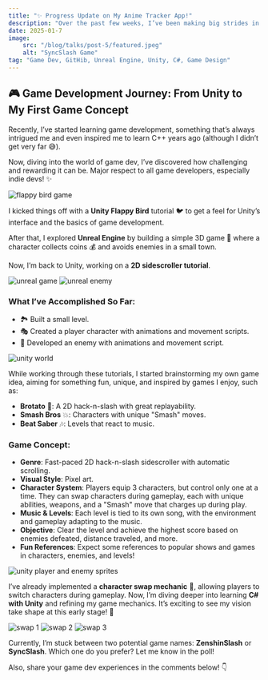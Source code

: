 ```yaml
---
title: "✨ Progress Update on My Anime Tracker App!"
description: "Over the past few weeks, I’ve been making big strides in building my Anime Schedule App, from learning Swift to designing with Figma!"
date: 2025-01-7
image:
    src: "/blog/talks/post-5/featured.jpeg"
    alt: "SyncSlash Game"
tag: "Game Dev, GitHib, Unreal Engine, Unity, C#, Game Design"
---
```


## 🎮 **Game Development Journey: From Unity to My First Game Concept**

Recently, I’ve started learning game development, something that’s always intrigued me and even inspired me to learn C++ years ago (although I didn’t get very far 😅).

Now, diving into the world of game dev, I’ve discovered how challenging and rewarding it can be. Major respect to all game developers, especially indie devs! ✨

<img src="/public/blog/talks/post-5/flappy-game.jpeg" alt="flappy bird game" style="max-height: 800px; width: auto">

I kicked things off with a **Unity Flappy Bird** tutorial 🐦 to get a feel for Unity’s interface and the basics of game development.

After that, I explored **Unreal Engine** by building a simple 3D game 🌆 where a character collects coins 💰 and avoids enemies in a small town.

Now, I’m back to Unity, working on a **2D sidescroller tutorial**.

<img src="/public/blog/talks/post-5/unreal-game.jpeg" alt="unreal game" style="max-height: 800px; width: auto">

<img src="/public/blog/talks/post-5/unreal-enemy.jpeg" alt="unreal enemy" style="max-height: 800px; width: auto">

### What I’ve Accomplished So Far:
- 🏞 Built a small level.
- 🎭 Created a player character with animations and movement scripts.
- 👾 Developed an enemy with animations and movement script.

<img src="/public/blog/talks/post-5/unity-world.jpeg" alt="unity world" style="max-height: 800px; width: auto">

While working through these tutorials, I started brainstorming my own game idea, aiming for something fun, unique, and inspired by games I enjoy, such as:
- **Brotato** 🥔: A 2D hack-n-slash with great replayability.
- **Smash Bros** 💥: Characters with unique "Smash" moves.
- **Beat Saber** 🎶: Levels that react to music.

### Game Concept:
- **Genre**: Fast-paced 2D hack-n-slash sidescroller with automatic scrolling.
- **Visual Style**: Pixel art.
- **Character System**: Players equip 3 characters, but control only one at a time. They can swap characters during gameplay, each with unique abilities, weapons, and a "Smash" move that charges up during play.
- **Music & Levels**: Each level is tied to its own song, with the environment and gameplay adapting to the music.
- **Objective**: Clear the level and achieve the highest score based on enemies defeated, distance traveled, and more.
- **Fun References**: Expect some references to popular shows and games in characters, enemies, and levels!

<img src="/public/blog/talks/post-5/player-and-enemy.jpeg" alt="unity player and enemy sprites" style="max-height: 800px; width: auto">

I’ve already implemented a **character swap mechanic** 🔄, allowing players to switch characters during gameplay. Now, I’m diving deeper into learning **C# with Unity** and refining my game mechanics. It’s exciting to see my vision take shape at this early stage! 🎉

<img src="/public/blog/talks/post-5/swap-one.jpeg" alt="swap 1" style="max-height: 800px; width: auto">
<img src="/public/blog/talks/post-5/swap-two.jpeg" alt="swap 2" style="max-height: 800px; width: auto">
<img src="/public/blog/talks/post-5/swap-three.jpeg" alt="swap 3" style="max-height: 800px; width: auto">

Currently, I’m stuck between two potential game names: **ZenshinSlash** or **SyncSlash**. Which one do you prefer? Let me know in the poll!

Also, share your game dev experiences in the comments below! 👇
